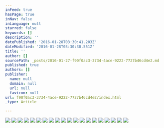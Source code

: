 ```yaml
---
inFeed: true
hasPage: true
inNav: false
inLanguage: null
starred: false
keywords: []
description: ''
datePublished: '2016-01-28T03:30:41.203Z'
dateModified: '2016-01-28T03:30:30.551Z'
title: ''
author: []
sourcePath: _posts/2016-01-27-f90f0ac3-3734-4ace-9222-7727b46cd4e2.md
published: true
authors: []
publisher:
  name: null
  domain: null
  url: null
  favicon: null
url: f90f0ac3-3734-4ace-9222-7727b46cd4e2/index.html
_type: Article

---
```

![](https://the-grid-user-content.s3-us-west-2.amazonaws.com/b8fb8889-01f0-4121-93d5-7a828e42b47d.jpg)
![](https://the-grid-user-content.s3-us-west-2.amazonaws.com/d6011c31-5dc9-46d0-bd26-fe3c3f0b42a7.jpg)
![](https://the-grid-user-content.s3-us-west-2.amazonaws.com/8ae70e9e-9bf0-4e54-a6e5-3d671e87d54c.jpg)
![](https://the-grid-user-content.s3-us-west-2.amazonaws.com/0dbab46e-dd96-4d7c-a716-1d00fa6f653a.jpg)
![](https://the-grid-user-content.s3-us-west-2.amazonaws.com/5f8b9965-9de0-43a2-89e0-576fe39d6f53.jpg)
![](https://the-grid-user-content.s3-us-west-2.amazonaws.com/66a1cf82-b080-4759-829b-947da27f3f69.jpg)
![](https://the-grid-user-content.s3-us-west-2.amazonaws.com/a8182557-9558-4fcb-8328-d4c9e2bb1411.gif)
![](https://the-grid-user-content.s3-us-west-2.amazonaws.com/0b70aca8-758e-45eb-a856-95a47db8edc2.jpg)
![](https://the-grid-user-content.s3-us-west-2.amazonaws.com/aae98735-6e85-4d07-b901-c2d06bdbde02.jpg)
![](https://the-grid-user-content.s3-us-west-2.amazonaws.com/39323ebf-e648-4778-a464-d45b553e8662.jpg)
![](https://the-grid-user-content.s3-us-west-2.amazonaws.com/435a92a3-17da-49ad-82ef-cf0972eb283a.jpg)
![](https://the-grid-user-content.s3-us-west-2.amazonaws.com/0a1e5c5d-28d1-48bb-9856-4e5020177676.jpg)
![](https://the-grid-user-content.s3-us-west-2.amazonaws.com/d8f99178-b747-4a33-93c2-a60391ae6e4a.jpg)
![](https://the-grid-user-content.s3-us-west-2.amazonaws.com/d37794a0-c582-4c8f-96b7-ff8c211fe3d7.jpg)
![](https://the-grid-user-content.s3-us-west-2.amazonaws.com/41d2e7ef-31fa-4817-ad4d-aeadd4909df5.jpg)
![](https://the-grid-user-content.s3-us-west-2.amazonaws.com/2ea1dee3-1757-4330-82f0-c90ead810130.jpg)
![](https://the-grid-user-content.s3-us-west-2.amazonaws.com/1ccda916-5a27-4c26-87e2-6c212ed19ea4.jpg)
![](https://the-grid-user-content.s3-us-west-2.amazonaws.com/c50a0f06-65e0-4e35-8769-aa95067cf5ee.jpg)
![](https://the-grid-user-content.s3-us-west-2.amazonaws.com/cb21159d-5ded-43dd-97d1-bb66234e6618.jpg)
![](https://the-grid-user-content.s3-us-west-2.amazonaws.com/a6c68a8b-ac76-4855-bbf9-3780993e6e87.jpg)
